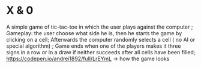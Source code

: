 # X & 0
A simple game of tic-tac-toe in which the user plays against the computer ;
Gameplay: the user choose what side he is, then he starts the game by clicking on a cell;
Afterwards the computer randomly selects a cell ( no AI or special algorithm) ;
Game ends when one of the players makes it three signs in a row or in a draw if neither succeeds after all cells have been filled;
https://codepen.io/andrei1892/full/LrEYmL -> how the game looks
